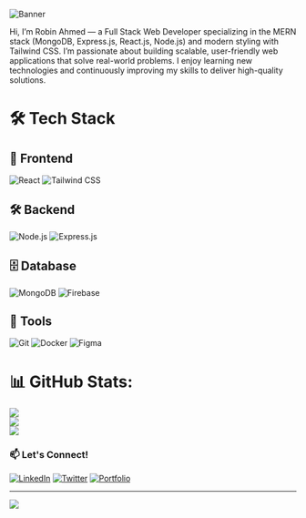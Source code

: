 ![Banner](https://i.ibb.co/99TyHqJj/Black-Modern-Personal-Linked-In-Banner.png)



Hi, I’m Robin Ahmed — a Full Stack Web Developer specializing in the MERN stack (MongoDB, Express.js, React.js, Node.js) and modern styling with Tailwind CSS. I’m passionate about building scalable, user-friendly web applications that solve real-world problems. I enjoy learning new technologies and continuously improving my skills to deliver high-quality solutions.


# 🛠️ Tech Stack

## 🚀 Frontend
![React](https://img.shields.io/badge/React-20232A?style=for-the-badge&logo=react&logoColor=61DAFB)
![Tailwind CSS](https://img.shields.io/badge/Tailwind_CSS-38B2AC?style=for-the-badge&logo=tailwind-css&logoColor=white)


## 🛠️ Backend
![Node.js](https://img.shields.io/badge/Node.js-339933?style=for-the-badge&logo=nodedotjs&logoColor=white)
![Express.js](https://img.shields.io/badge/Express.js-000000?style=for-the-badge&logo=express&logoColor=white)

## 🗄️ Database
![MongoDB](https://img.shields.io/badge/MongoDB-47A248?style=for-the-badge&logo=mongodb&logoColor=white)
![Firebase](https://img.shields.io/badge/Firebase-FFCA28?style=for-the-badge&logo=firebase&logoColor=black)

## 🧰 Tools
![Git](https://img.shields.io/badge/Git-F05032?style=for-the-badge&logo=git&logoColor=white)
![Docker](https://img.shields.io/badge/Docker-2496ED?style=for-the-badge&logo=docker&logoColor=white)
![Figma](https://img.shields.io/badge/Figma-F24E1E?style=for-the-badge&logo=figma&logoColor=white)

# 📊 GitHub Stats:
![](https://github-readme-stats.vercel.app/api?username=robinahmed12&theme=highcontrast&hide_border=false&include_all_commits=false&count_private=false)<br/>
![](https://nirzak-streak-stats.vercel.app/?user=robinahmed12&theme=highcontrast&hide_border=false)<br/>
![](https://github-readme-stats.vercel.app/api/top-langs/?username=robinahmed12&theme=highcontrast&hide_border=false&include_all_commits=false&count_private=false&layout=compact)




### 📫 Let's Connect!  
[![LinkedIn](https://img.shields.io/badge/LinkedIn-0077B5?style=for-the-badge&logo=linkedin&logoColor=white)](https://linkedin.com/in/your-linkedin)
[![Twitter](https://img.shields.io/badge/Twitter-1DA1F2?style=for-the-badge&logo=twitter&logoColor=white)](https://twitter.com/your-twitter)
[![Portfolio](https://img.shields.io/badge/Portfolio-FF5722?style=for-the-badge&logo=google-chrome&logoColor=white)](https://your-portfolio.com)  

---
[![](https://visitcount.itsvg.in/api?id=robinahmed12&icon=0&color=0)](https://visitcount.itsvg.in)

<!-- Proudly created with GPRM ( https://gprm.itsvg.in ) -->
